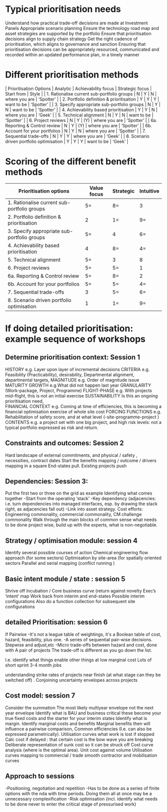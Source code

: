 # Typical prioritisation needs 

Understand how practical trade-off decisions are made at Investment Panels
Appropriate scenario planning
Ensure the technology road map and asset strategies are supported by the portfolio
Ensure that prioritisation decisions align to supply chain strategy
Get the right cadence of prioritisation, which aligns to governance and sanction
Ensuring that prioritisation decisions can be appropriately resourced, communicated  and recorded within an updated performance plan, in a timely manner

# Different prioritisation methods

| Prioritisation Options                      | Analytic | Achievability focus | Strategic focus | Start from    | Style     |
| 1. Rationalise current sub-portfolio groups | N        | Y                   | N               | where you are | ‘Spotter’ |
| 2. Portfolio definition & prioritisation    | Y        | Y                   | Y               | want to be    | ‘Spotter’ |
| 3. Specify appropriate sub-portfolio groups | N        | Y                   | N               | want to be    | ‘Spotter’ |
| 4. Achievability based prioritisation       | Y        | Y                   | N               | where you are | ‘Geek’    |
| 5. Technical alignment                      | N        | Y                   | N               | want to be    | ‘Spotter’ |
| 6. Project reviews                          | N        | Y                   | (Y)             | where you are | ‘Spotter’ |
| 6a. Reporting & Control review              | N        | Y                   | (Y)             | where you are | ‘Spotter’ |
| 6b.  Account for your portfolios            | N        | Y                   | N               | where you are | ‘Spotter’ |
| 7. Sequential trade-offs                    | N        | Y                   | Y               | where you are | ‘Geek’    |
| 8. Scenario driven portfolio optimisation   | Y        | Y                   | Y               | want to be    | ‘Geek’    |

# Scoring of the different benefit methods

| Prioritisation options                      | Value focus | Strategic |  Intuitive  |
| ------------------------------------------- | ----------- | --------- | ----------- |
| 1. Rationalise current sub-portfolio groups | 5=          | 8=        | 3           |
| 2. Portfolio definition & prioritisation    | 2           | 1=        | 9=          |
| 3. Specify appropriate sub-portfolio groups | 5=          | 4         | 6=          |
| 4. Achievability based prioritisation       | 4           | 8=        | 4=          |
| 5. Technical alignment                      | 5=          | 3         | 8           |
| 6. Project reviews                          | 5=          | 5=        | 1           |
| 6a. Reporting & Control review              | 5=          | 8=        | 2           |
| 6b.  Account for your portfolios            | 5=          | 5=        | 4=          |
| 7. Sequential trade-offs                    | 3           | 5=        | 6=          |
| 8. Scenario driven portfolio optimisation   | 1           | 1=        | 9=          |

# If doing detailed prioritisation: example sequence of workshops

## Determine prioritisation context: Session 1

HISTORY e.g. Layer upon layer of incremental decisions
CRITERIA e.g. Feasibility (Practicability), desirability, Departmental alignment, departmental targets, 
MAGNITUDE e.g. Order of magnitude issue
MATURITY GROWTH e.g.What did not happen last year
GRANULARITY (Work-package, Project, Programme) 
FLIGHT-PHASE e.g. With projects mid-flight, this is not an initial exercise
SUSTAINABILITY Is this an ongoing prioritisation need,  
FINANCIAL CONTEXT e.g. Coming at time of efficiencies, this is becoming a financial optimisation exercise of whole site cost
FORCING FUNCTIONS e.g. Rehabilitation of safety score, and at what level (-site-programme-project )
CONTENTS e.g. a project set with one big project, and high risk levels: not a typical portfolio expressed as risk and return. 

## Constraints and outcomes: Session 2
Hard landscape of external commitments, and physical / safety , necessities, contract dates
Start the benefits mapping / outcome / drivers mapping in a square
End-states pull. Existing projects push

## Dependencies: Session 3:
Put the first two or three on the grid as example
Identifying what comes together
-Start from the operating ‘stack’
-Key dependency (adjacencies: i.e. turn dependencies into managed interfaces, esp. by drawing the stack right, as adjacencies fall out)
-Link into asset strategy. Cost efforts: Engineering commonality, commercial commonality, CM challenge commonality
Walk through the main blocks of common sense what needs to be done project wise, build up with the experts, what is non-negotiable.

## Strategy / optimisation module: session 4
Identify several possible courses of action
Chemical engineering flow approach (for some sectors)
Optimisation by site-area (for spatially oriented sectors
Parallel and serial mapping  (conflict running )


## Basic intent module / state : session 5
Shrive off Incubation / Core business curve (return against novelty
Exec’s ‘intent’ map
Work back from interim and end-states
Possible interim configurations
Also do a function collection for subsequent site  configurations

## detailed Prioritisation: session 6
If Pairwise
-It's not a league table of weightings, it's a Boolean table of cost, hazard, feasibility, plus one. 
-A series of sequential pair-wise decisions. Stepwise and adjust,etc
-Micro trade-offs between hazard and cost, done with A pair of projects
The trade-off is different as you go down the list. 

I.e. identify what things enable other things at low marginal cost
Lots of short sprint 3-4 month jobs

understanding strike rates of projects near finish (at what stage can they be switched off) . 
Conjoining uncertainty envelopes across projects


## Cost model: session 7
Consider the summation
The most likely multiyear envelope not the next year envelope
Identify what is BAU and business critical
these become your true fixed costs and the starter for your interim states
Identify what is margin. Identify marginal costs and benefits
Marginal benefits then will influence a pairwise comparison, 
Common efficiencies (I.e. can also be expressed parametrically). Utilisation curves
what work is lost if stopped 
Calc cost if delayed : that certain cost is the bow wave you are breaking
Deliberate representation of sunk cost so it can be struck off
Cost curve analysis (where is the optimal area). Unit cost against volume
Utilisation curves
mapping to commercial / trade
smooth contractor and mobilisation curves

## Approach to sessions
-Positioning, negotiation and repetition
-Has to be done as a series of finite options with the nda with time periods. Doing them all at once may be a unnecessary complexification 
-Risk optimisation (incl. identify what needs to be done never to enter the critical stage of pressurised work)


